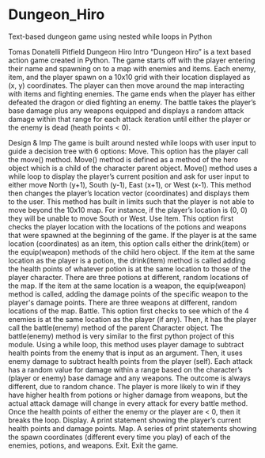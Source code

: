 # Dungeon_Hiro
Text-based dungeon game using nested while loops in Python

Tomas Donatelli Pitfield
Dungeon Hiro
Intro
“Dungeon Hiro” is a text based action game created in Python. The game starts off with the player entering their name and spawning on to a map with enemies and items. Each enemy, item, and the player spawn on a 10x10 grid with their location displayed as (x, y) coordinates. The player can then move around the map interacting with items and fighting enemies. The game ends when the player has either defeated the dragon or died fighting an enemy. The battle takes the player’s base damage plus any weapons equipped and displays a random attack damage within that range for each attack iteration until either the player or the enemy is dead (heath points < 0).

Design & Imp
	The game is built around nested while loops with user input to guide a decision tree with 6 options: 
Move. This option has the player call the move() method. Move() method is defined as a method of the hero object which is a child of the character parent object. Move() method uses a while loop to display the player’s current position and ask for user input to either move North (y+1), South (y-1), East (x+1), or West (x-1). This method then changes the player’s location vector (coordinates) and displays them to the user. This method has built in limits such that the player is not able to move beyond the 10x10 map. For instance, if the player’s location is (0, 0) they will be unable to move South or West.
Use Item. This option first checks the player location with the locations of the potions and weapons that were spawned at the beginning of the game. If the player is at the same location (coordinates) as an item, this option calls either the drink(item) or the equip(weapon) methods of the child hero object. If the item at the same location as the player is a potion, the drink(item) method is called adding the health points of whatever potion is at the same location to those of the player character. There are three potions at different, random locations of the map. If the item at the same location is a weapon, the equip(weapon) method is called, adding the damage points of the specific weapon to the player's damage points. There are three weapons at different, random locations of the map.
Battle. This option first checks to see which of the 4 enemies is at the same location as the player (if any). Then, it has the player call the battle(enemy) method of the parent Character object. The battle(enemy) method is very similar to the first python project of this module. Using a while loop, this method uses player damage to subtract health points from the enemy that is input as an argument. Then, it uses enemy damage to subtract health points from the player (self). Each attack has a random value for damage within a range based on the character’s (player or enemy) base damage and any weapons. The outcome is always different, due to random chance. The player is more likely to win if they have higher health from potions or higher damage from weapons, but the actual attack damage will change in every attack for every battle method. Once the health points of either the enemy or the player are < 0, then it breaks the loop.
Display. A print statement showing the player’s current health points and damage points.
Map. A series of print statements showing the spawn coordinates (different every time you play) of each of the enemies, potions, and weapons.
Exit. Exit the game.




